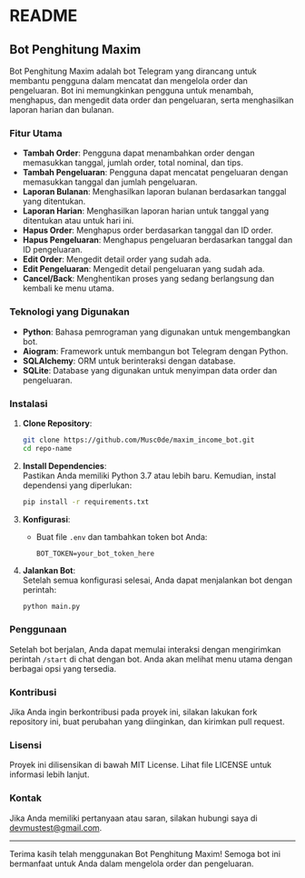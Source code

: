 # README

## Bot Penghitung Maxim

Bot Penghitung Maxim adalah bot Telegram yang dirancang untuk membantu pengguna dalam mencatat dan mengelola order dan pengeluaran. Bot ini memungkinkan pengguna untuk menambah, menghapus, dan mengedit data order dan pengeluaran, serta menghasilkan laporan harian dan bulanan.

### Fitur Utama

- **Tambah Order**: Pengguna dapat menambahkan order dengan memasukkan tanggal, jumlah order, total nominal, dan tips.
- **Tambah Pengeluaran**: Pengguna dapat mencatat pengeluaran dengan memasukkan tanggal dan jumlah pengeluaran.
- **Laporan Bulanan**: Menghasilkan laporan bulanan berdasarkan tanggal yang ditentukan.
- **Laporan Harian**: Menghasilkan laporan harian untuk tanggal yang ditentukan atau untuk hari ini.
- **Hapus Order**: Menghapus order berdasarkan tanggal dan ID order.
- **Hapus Pengeluaran**: Menghapus pengeluaran berdasarkan tanggal dan ID pengeluaran.
- **Edit Order**: Mengedit detail order yang sudah ada.
- **Edit Pengeluaran**: Mengedit detail pengeluaran yang sudah ada.
- **Cancel/Back**: Menghentikan proses yang sedang berlangsung dan kembali ke menu utama.

### Teknologi yang Digunakan

- **Python**: Bahasa pemrograman yang digunakan untuk mengembangkan bot.
- **Aiogram**: Framework untuk membangun bot Telegram dengan Python.
- **SQLAlchemy**: ORM untuk berinteraksi dengan database.
- **SQLite**: Database yang digunakan untuk menyimpan data order dan pengeluaran.

### Instalasi

1. **Clone Repository**:

   ```bash
   git clone https://github.com/Musc0de/maxim_income_bot.git
   cd repo-name
   ```

2. **Install Dependencies**:\
   Pastikan Anda memiliki Python 3.7 atau lebih baru. Kemudian, instal dependensi yang diperlukan:

   ```bash
   pip install -r requirements.txt
   ```

3. **Konfigurasi**:

   - Buat file `.env` dan tambahkan token bot Anda:

     ```
     BOT_TOKEN=your_bot_token_here
     ```

4. **Jalankan Bot**:\
   Setelah semua konfigurasi selesai, Anda dapat menjalankan bot dengan perintah:

   ```bash
   python main.py
   ```

### Penggunaan

Setelah bot berjalan, Anda dapat memulai interaksi dengan mengirimkan perintah `/start` di chat dengan bot. Anda akan melihat menu utama dengan berbagai opsi yang tersedia.

### Kontribusi

Jika Anda ingin berkontribusi pada proyek ini, silakan lakukan fork repository ini, buat perubahan yang diinginkan, dan kirimkan pull request.

### Lisensi

Proyek ini dilisensikan di bawah MIT License. Lihat file LICENSE untuk informasi lebih lanjut.

### Kontak

Jika Anda memiliki pertanyaan atau saran, silakan hubungi saya di devmustest@gmail.com.

---

Terima kasih telah menggunakan Bot Penghitung Maxim! Semoga bot ini bermanfaat untuk Anda dalam mengelola order dan pengeluaran.
